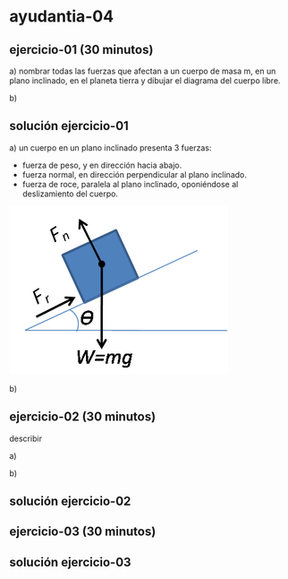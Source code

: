 # ayudantia-04

## ejercicio-01 (30 minutos)

a) nombrar todas las fuerzas que afectan a un cuerpo de masa m, en un plano inclinado, en el planeta tierra y dibujar el diagrama del cuerpo libre.

b)

## solución ejercicio-01

a) un cuerpo en un plano inclinado presenta 3 fuerzas:

- fuerza de peso, y en dirección hacia abajo.
- fuerza normal, en dirección perpendicular al plano inclinado.
- fuerza de roce, paralela al plano inclinado, oponiéndose al deslizamiento del cuerpo.

![diagrama de cuerpo libre](./Friction_relative_to_normal_force.png)

b)

## ejercicio-02 (30 minutos)

describir

a)

b)

## solución ejercicio-02

## ejercicio-03 (30 minutos)

## solución ejercicio-03
